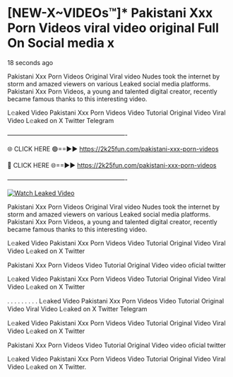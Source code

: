 # [NEW-X~VIDEOs™]* Pakistani Xxx Porn Videos viral video original Full On Social media x

18 seconds ago

Pakistani Xxx Porn Videos Original Viral video Nudes took the internet by storm and amazed viewers on various Leaked social media platforms. Pakistani Xxx Porn Videos, a young and talented digital creator, recently became famous thanks to this interesting video.

L𝚎aked Video Pakistani Xxx Porn Videos Video Tutorial Original Video Viral Video L𝚎aked on X Twitter Telegram

———————————————————-

🌐 CLICK HERE 🟢==►► https://2k25fun.com/pakistani-xxx-porn-videos

🔴 CLICK HERE 🌐==►► https://2k25fun.com/pakistani-xxx-porn-videos

———————————————————-

[![Watch Leaked Video](https://miro.medium.com/v2/resize:fit:828/format:webp/1*cilzJN44JGOrTw9NJCrNHA.gif "Watch Leaked Video")](https://2k25fun.com/pakistani-xxx-porn-videos)

Pakistani Xxx Porn Videos Original Viral video Nudes took the internet by storm and amazed viewers on various Leaked social media platforms. Pakistani Xxx Porn Videos, a young and talented digital creator, recently became famous thanks to this interesting video.

L𝚎aked Video Pakistani Xxx Porn Videos Video Tutorial Original Video Viral Video L𝚎aked on X Twitter

Pakistani Xxx Porn Videos Video Tutorial Original Video video oficial twitter

L𝚎aked Video Pakistani Xxx Porn Videos Video Tutorial Original Video Viral Video L𝚎aked on X Twitter

. . . . . . . . . L𝚎aked Video Pakistani Xxx Porn Videos Video Tutorial Original Video Viral Video L𝚎aked on X Twitter Telegram

L𝚎aked Video Pakistani Xxx Porn Videos Video Tutorial Original Video Viral Video L𝚎aked on X Twitter

Pakistani Xxx Porn Videos Video Tutorial Original Video video oficial twitter

L𝚎aked Video Pakistani Xxx Porn Videos Video Tutorial Original Video Viral Video L𝚎aked on X Twitter.